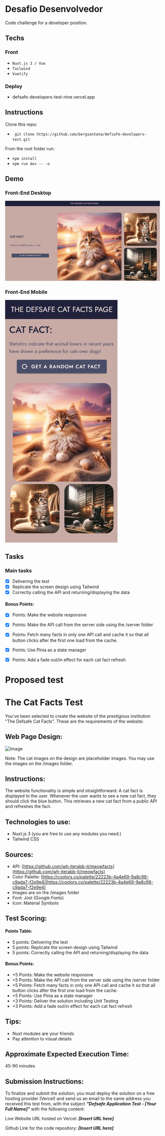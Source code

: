 # Desafio Desenvolvedor 
Code challenge for a developer position.
## Techs
### Front
- `Nuxt.js 3 / Vue`
- `Tailwind`
- `Vuetify`

### Deploy
 -  defsafe-developers-test-nine.vercel.app 

## Instructions
Clone this repo:
- ` git clone https://github.com/bergsantana/defsafe-developers-test.git`
 
From the root folder run:
- `npm install`
- `npm run dev -- -o`


## Demo
### Front-End Desktop
![img](https://github.com/bergsantana/defsafe-developers-test/blob/master/public/images/def-safe-desktop.gif?raw=true)
###
###
### Front-End Mobile
![img](https://github.com/bergsantana/defsafe-developers-test/blob/master/public/images/def-safe-mobile.gif?raw=true)


## Tasks
### Main tasks
- [x] Delivering the test
- [x] Replicate the screen design using Tailwind
- [x] Correctly calling the API and returning/displaying the data

#### Bonus Points:

- [x] Points: Make the website responsive
- [x] Points: Make the API call from the server side using the /server folder
- [x] Points: Fetch many facts in only one API call and cache it so that all button clicks after the first one load from the cache.
- [x] Points: Use Pinia as a state manager
- [x] Points: Add a fade out/in effect for each cat fact refresh
 

# Proposed test 


# The Cat Facts Test

You've been selected to create the website of the prestigious institution "The Defsafe Cat Facts". These are the requirements of the website:

## Web Page Design:

![Image](design.png)

Note: The cat images on the design are placeholder images. You may use the images on the /images folder.

## Instructions:

The website functionality is simple and straightforward: A cat fact is displayed to the user. Whenever the user wants to see a new cat fact, they should click the blue button. This retrieves a new cat fact from a public API and refreshes the fact.

## Technologies to use:

- Nuxt.js 3 (you are free to use any modules you need.)
- Tailwind CSS

## Sources:

- API: [https://github.com/wh-iterabb-it/meowfacts](https://github.com/wh-iterabb-it/meowfacts)
- Color Palette: [https://coolors.co/palette/22223b-4a4e69-9a8c98-c9ada7-f2e9e4](https://coolors.co/palette/22223b-4a4e69-9a8c98-c9ada7-f2e9e4)
- Images are on the /images folder
- Font: Jost (Google Fonts)
- Icon: Material Symbols

## Test Scoring:

#### Points Table:

- 5 points: Delivering the test
- 5 points: Replicate the screen design using Tailwind
- 5 points: Correctly calling the API and returning/displaying the data

#### Bonus Points:

- +5 Points: Make the website responsive
- +5 Points: Make the API call from the server side using the /server folder
- +5 Points: Fetch many facts in only one API call and cache it so that all button clicks after the first one load from the cache.
- +5 Points: Use Pinia as a state manager
- +3 Points: Deliver the solution including Unit Testing
- +3 Points: Add a fade out/in effect for each cat fact refresh

## Tips:

- Nuxt modules are your friends
- Pay attention to visual details

## Approximate Expected Execution Time:

45-90 minutes

## Submission Instructions:

To finalize and submit the solution, you must deploy the solution on a free hosting provider (Vercel) and send us an email to the same address you received this test from, with the subject **_"Defsafe Application Test - [Your Full Name]"_** with the following content:

Live Website URL hosted on Vercel: **_[Insert URL here]_**

Github Link for the code repository: **_[Insert URL here]_**
